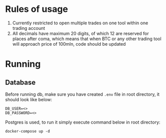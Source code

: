 # Rules of usage

1. Currently restricted to open multiple trades on one tool within one trading account
2. All decimals have maximum 20 digits, of which 12 are reserved for places after coma, which means that when BTC or any
   other trading tool will approach price of 100mln, code should be updated

# Running

## Database

Before running db, make sure you have created ```.env``` file in root directory, it should look like below:

```
DB_USER=<>
DB_PASSWORD=<>
```

Postgres is used, to run it simply execute command below in root directory:

```
docker-compose up -d
```